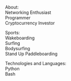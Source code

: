 About:\
Networking Enthusiast\
Programmer\
Cryptocurrency Investor

Sports:\
Wakeboarding\
Surfing\
Bodysurfing\
Stand Up Paddleboarding

Technologies and Languages:\
Python\
Bash

